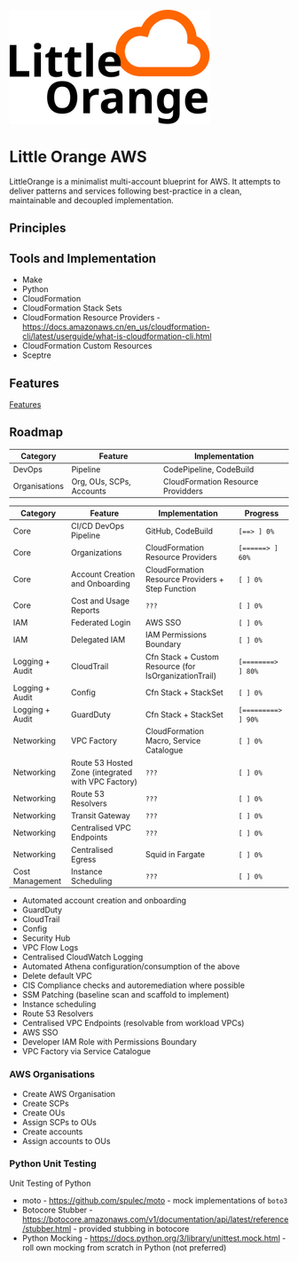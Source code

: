 ![Little Orange](docs/LittleOrange.svg)

# Little Orange AWS

LittleOrange is a minimalist multi-account blueprint for AWS. It attempts to deliver patterns and services following best-practice in a clean, maintainable and decoupled implementation.

## Principles

## Tools and Implementation

- Make
- Python
- CloudFormation
- CloudFormation Stack Sets
- CloudFormation Resource Providers - https://docs.amazonaws.cn/en_us/cloudformation-cli/latest/userguide/what-is-cloudformation-cli.html
- CloudFormation Custom Resources
- Sceptre

## Features

[Features](./docs/Features.md)

## Roadmap

| Category      | Feature                  | Implementation                     |
| ------------- | ------------------------ | ---------------------------------- |
| DevOps        | Pipeline                 | CodePipeline, CodeBuild            |
| Organisations | Org, OUs, SCPs, Accounts | CloudFormation Resource Providders |

| Category        | Feature                                            | Implementation                                        | Progress            |
| --------------- | -------------------------------------------------- | ----------------------------------------------------- | ------------------- |
| Core            | CI/CD DevOps Pipeline                              | GitHub, CodeBuild                                     | `[==> ] 0%`         |
| Core            | Organizations                                      | CloudFormation Resource Providers                     | `[======> ] 60%`    |
| Core            | Account Creation and Onboarding                    | CloudFormation Resource Providers + Step Function     | `[ ] 0%`            |
| Core            | Cost and Usage Reports                             | `???`                                                 | `[ ] 0%`            |
| IAM             | Federated Login                                    | AWS SSO                                               | `[ ] 0%`            |
| IAM             | Delegated IAM                                      | IAM Permissions Boundary                              | `[ ] 0%`            |
| Logging + Audit | CloudTrail                                         | Cfn Stack + Custom Resource (for IsOrganizationTrail) | `[========> ] 80%`  |
| Logging + Audit | Config                                             | Cfn Stack + StackSet                                  | `[ ] 0%`            |
| Logging + Audit | GuardDuty                                          | Cfn Stack + StackSet                                  | `[=========> ] 90%` |
| Networking      | VPC Factory                                        | CloudFormation Macro, Service Catalogue               | `[ ] 0%`            |
| Networking      | Route 53 Hosted Zone (integrated with VPC Factory) | `???`                                                 | `[ ] 0%`            |
| Networking      | Route 53 Resolvers                                 | `???`                                                 | `[ ] 0%`            |
| Networking      | Transit Gateway                                    | `???`                                                 | `[ ] 0%`            |
| Networking      | Centralised VPC Endpoints                          | `???`                                                 | `[ ] 0%`            |
| Networking      | Centralised Egress                                 | Squid in Fargate                                      | `[ ] 0%`            |
| Cost Management | Instance Scheduling                                | `???`                                                 | `[ ] 0%`            |

- Automated account creation and onboarding
- GuardDuty
- CloudTrail
- Config
- Security Hub
- VPC Flow Logs
- Centralised CloudWatch Logging
- Automated Athena configuration/consumption of the above
- Delete default VPC
- CIS Compliance checks and autoremediation where possible
- SSM Patching (baseline scan and scaffold to implement)
- Instance scheduling
- Route 53 Resolvers
- Centralised VPC Endpoints (resolvable from workload VPCs)
- AWS SSO
- Developer IAM Role with Permissions Boundary
- VPC Factory via Service Catalogue

### AWS Organisations

- Create AWS Organisation
- Create SCPs
- Create OUs
- Assign SCPs to OUs
- Create accounts
- Assign accounts to OUs

### Python Unit Testing

Unit Testing of Python

- moto - https://github.com/spulec/moto - mock implementations of `boto3`
- Botocore Stubber - https://botocore.amazonaws.com/v1/documentation/api/latest/reference/stubber.html - provided stubbing in botocore
- Python Mocking - https://docs.python.org/3/library/unittest.mock.html - roll own mocking from scratch in Python (not preferred)
